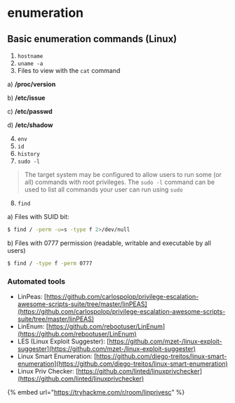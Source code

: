 # enumeration

## Basic enumeration commands (Linux)

1. `hostname`
2. `uname -a`
3. Files to view with the `cat` command

&#x20;  a) **/proc/version**

&#x20;  b) **/etc/issue**

&#x20;  c) **/etc/passwd**

&#x20; d) **/etc/shadow**

4. `env`
5. `id`
6. `history`
7. `sudo -l`

> The target system may be configured to allow users to run some (or all) commands with root privileges. The `sudo -l` command can be used to list all commands your user can run using `sudo`

8. `find`

&#x20;a) Files with SUID bit:&#x20;

```bash
$ find / -perm -u=s -type f 2>/dev/null
```

&#x20;  b) Files with 0777 permission (readable, writable and executable by all users)

```bash
$ find / -type f -perm 0777
```

### Automated tools

* LinPeas: [https://github.com/carlospolop/privilege-escalation-awesome-scripts-suite/tree/master/linPEAS](https://github.com/carlospolop/privilege-escalation-awesome-scripts-suite/tree/master/linPEAS)
* LinEnum: [https://github.com/rebootuser/LinEnum](https://github.com/rebootuser/LinEnum)
* LES (Linux Exploit Suggester): [https://github.com/mzet-/linux-exploit-suggester](https://github.com/mzet-/linux-exploit-suggester)
* Linux Smart Enumeration: [https://github.com/diego-treitos/linux-smart-enumeration](https://github.com/diego-treitos/linux-smart-enumeration)
* Linux Priv Checker: [https://github.com/linted/linuxprivchecker](https://github.com/linted/linuxprivchecker)

&#x20; &#x20;

{% embed url="https://tryhackme.com/r/room/linprivesc" %}
